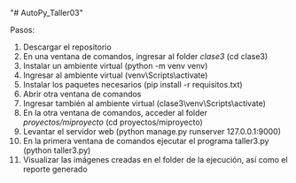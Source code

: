 "# AutoPy_Taller03" 

Pasos:

1. Descargar el repositorio
2. En una ventana de comandos, ingresar al folder *clase3* (cd clase3)
3. Instalar un ambiente virtual (python -m venv venv)
4. Ingresar al ambiente virtual (venv\Scripts\activate)
5. Instalar los paquetes necesarios (pip install -r requisitos.txt)
6. Abrir otra ventana de comandos
7. Ingresar también al ambiente virtual (clase3\venv\Scripts\activate)
8. En la otra ventana de comandos, acceder al folder *proyectos/miproyecto* (cd proyectos/miproyecto)
9. Levantar el servidor web (python manage.py runserver 127.0.0.1:9000)
10. En la primera ventana de comandos ejecutar el programa taller3.py (python taller3.py)
11. Visualizar las imágenes creadas en el folder de la ejecución, así como el reporte generado
